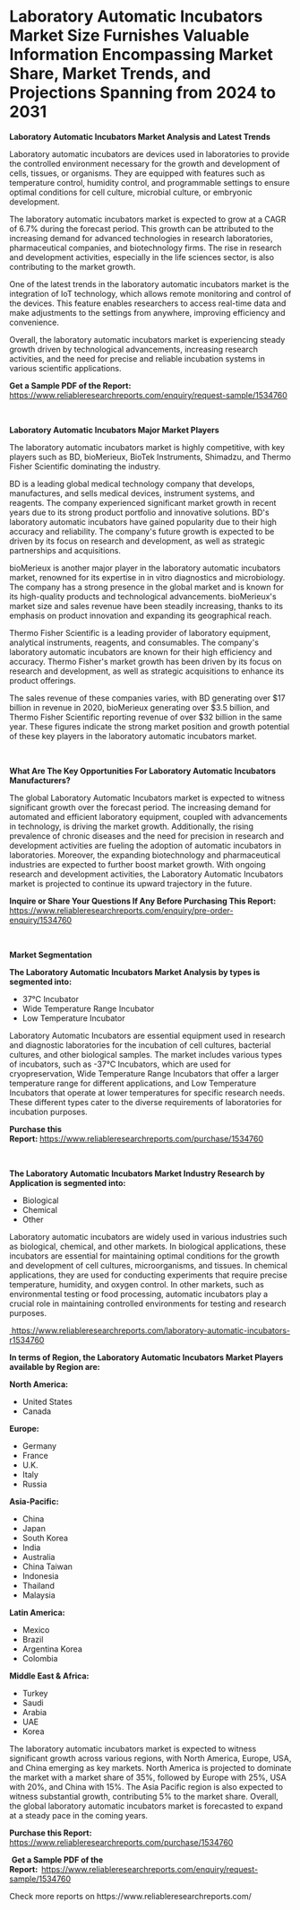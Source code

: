 <p><h1>Laboratory Automatic Incubators Market Size Furnishes Valuable Information Encompassing Market Share, Market Trends, and Projections Spanning from 2024 to 2031</h1></p><p><strong>Laboratory Automatic Incubators Market Analysis and Latest Trends</strong></p>
<p><p>Laboratory automatic incubators are devices used in laboratories to provide the controlled environment necessary for the growth and development of cells, tissues, or organisms. They are equipped with features such as temperature control, humidity control, and programmable settings to ensure optimal conditions for cell culture, microbial culture, or embryonic development.</p><p>The laboratory automatic incubators market is expected to grow at a CAGR of 6.7% during the forecast period. This growth can be attributed to the increasing demand for advanced technologies in research laboratories, pharmaceutical companies, and biotechnology firms. The rise in research and development activities, especially in the life sciences sector, is also contributing to the market growth.</p><p>One of the latest trends in the laboratory automatic incubators market is the integration of IoT technology, which allows remote monitoring and control of the devices. This feature enables researchers to access real-time data and make adjustments to the settings from anywhere, improving efficiency and convenience.</p><p>Overall, the laboratory automatic incubators market is experiencing steady growth driven by technological advancements, increasing research activities, and the need for precise and reliable incubation systems in various scientific applications.</p></p>
<p><strong>Get a Sample PDF of the Report:&nbsp;</strong> <a href="https://www.reliableresearchreports.com/enquiry/request-sample/1534760">https://www.reliableresearchreports.com/enquiry/request-sample/1534760</a></p>
<p>&nbsp;</p>
<p><strong>Laboratory Automatic Incubators Major Market Players</strong></p>
<p><p>The laboratory automatic incubators market is highly competitive, with key players such as BD, bioMerieux, BioTek Instruments, Shimadzu, and Thermo Fisher Scientific dominating the industry. </p><p>BD is a leading global medical technology company that develops, manufactures, and sells medical devices, instrument systems, and reagents. The company experienced significant market growth in recent years due to its strong product portfolio and innovative solutions. BD's laboratory automatic incubators have gained popularity due to their high accuracy and reliability. The company's future growth is expected to be driven by its focus on research and development, as well as strategic partnerships and acquisitions.</p><p>bioMerieux is another major player in the laboratory automatic incubators market, renowned for its expertise in in vitro diagnostics and microbiology. The company has a strong presence in the global market and is known for its high-quality products and technological advancements. bioMerieux's market size and sales revenue have been steadily increasing, thanks to its emphasis on product innovation and expanding its geographical reach.</p><p>Thermo Fisher Scientific is a leading provider of laboratory equipment, analytical instruments, reagents, and consumables. The company's laboratory automatic incubators are known for their high efficiency and accuracy. Thermo Fisher's market growth has been driven by its focus on research and development, as well as strategic acquisitions to enhance its product offerings.</p><p>The sales revenue of these companies varies, with BD generating over $17 billion in revenue in 2020, bioMerieux generating over $3.5 billion, and Thermo Fisher Scientific reporting revenue of over $32 billion in the same year. These figures indicate the strong market position and growth potential of these key players in the laboratory automatic incubators market.</p></p>
<p>&nbsp;</p>
<p><strong>What Are The Key Opportunities For Laboratory Automatic Incubators Manufacturers?</strong></p>
<p><p>The global Laboratory Automatic Incubators market is expected to witness significant growth over the forecast period. The increasing demand for automated and efficient laboratory equipment, coupled with advancements in technology, is driving the market growth. Additionally, the rising prevalence of chronic diseases and the need for precision in research and development activities are fueling the adoption of automatic incubators in laboratories. Moreover, the expanding biotechnology and pharmaceutical industries are expected to further boost market growth. With ongoing research and development activities, the Laboratory Automatic Incubators market is projected to continue its upward trajectory in the future.</p></p>
<p><strong>Inquire or Share Your Questions If Any Before Purchasing This Report:</strong> <a href="https://www.reliableresearchreports.com/enquiry/pre-order-enquiry/1534760">https://www.reliableresearchreports.com/enquiry/pre-order-enquiry/1534760</a></p>
<p>&nbsp;</p>
<p><strong>Market Segmentation</strong></p>
<p><strong>The Laboratory Automatic Incubators Market Analysis by types is segmented into:</strong></p>
<p><ul><li>37°C Incubator</li><li>Wide Temperature Range Incubator</li><li>Low Temperature Incubator</li></ul></p>
<p><p>Laboratory Automatic Incubators are essential equipment used in research and diagnostic laboratories for the incubation of cell cultures, bacterial cultures, and other biological samples. The market includes various types of incubators, such as -37°C Incubators, which are used for cryopreservation, Wide Temperature Range Incubators that offer a larger temperature range for different applications, and Low Temperature Incubators that operate at lower temperatures for specific research needs. These different types cater to the diverse requirements of laboratories for incubation purposes.</p></p>
<p><strong>Purchase this Report:&nbsp;</strong><a href="https://www.reliableresearchreports.com/purchase/1534760">https://www.reliableresearchreports.com/purchase/1534760</a></p>
<p>&nbsp;</p>
<p><strong>The Laboratory Automatic Incubators Market Industry Research by Application is segmented into:</strong></p>
<p><ul><li>Biological</li><li>Chemical</li><li>Other</li></ul></p>
<p><p>Laboratory automatic incubators are widely used in various industries such as biological, chemical, and other markets. In biological applications, these incubators are essential for maintaining optimal conditions for the growth and development of cell cultures, microorganisms, and tissues. In chemical applications, they are used for conducting experiments that require precise temperature, humidity, and oxygen control. In other markets, such as environmental testing or food processing, automatic incubators play a crucial role in maintaining controlled environments for testing and research purposes.</p></p>
<p><a href="https://www.reliableresearchreports.com/laboratory-automatic-incubators-r1534760">&nbsp;https://www.reliableresearchreports.com/laboratory-automatic-incubators-r1534760</a></p>
<p><strong>In terms of Region, the Laboratory Automatic Incubators Market Players available by Region are:</strong></p>
<p>
    <p> <strong> North America: </strong>
        <ul>
            <li>United States</li>
            <li>Canada</li>
        </ul>
        </p> 
    <p> <strong> Europe: </strong>
        <ul>
            <li>Germany</li>
            <li>France</li>
            <li>U.K.</li>
            <li>Italy</li>
            <li>Russia</li>
        </ul>
        </p> 
    <p> <strong> Asia-Pacific: </strong>
        <ul>
            <li>China</li>
            <li>Japan</li>
            <li>South Korea</li>
            <li>India</li>
            <li>Australia</li>
            <li>China Taiwan</li>
            <li>Indonesia</li>
            <li>Thailand</li>
            <li>Malaysia</li>
        </ul>
        </p> 
    <p> <strong> Latin America: </strong>
        <ul>
            <li>Mexico</li>
            <li>Brazil</li>
            <li>Argentina Korea</li>
            <li>Colombia</li>
        </ul>
        </p> 
    <p> <strong> Middle East & Africa: </strong>
        <ul>
            <li>Turkey</li>
            <li>Saudi</li>
            <li>Arabia</li>
            <li>UAE</li>
            <li>Korea</li>
        </ul>
    </p>
    </p>
<p><p>The laboratory automatic incubators market is expected to witness significant growth across various regions, with North America, Europe, USA, and China emerging as key markets. North America is projected to dominate the market with a market share of 35%, followed by Europe with 25%, USA with 20%, and China with 15%. The Asia Pacific region is also expected to witness substantial growth, contributing 5% to the market share. Overall, the global laboratory automatic incubators market is forecasted to expand at a steady pace in the coming years.</p></p>
<p><strong>Purchase this Report: </strong><a href="https://www.reliableresearchreports.com/purchase/1534760">https://www.reliableresearchreports.com/purchase/1534760</a></p>
<p>&nbsp;<strong>Get a Sample PDF of the Report:&nbsp;&nbsp;</strong><a href="https://www.reliableresearchreports.com/enquiry/request-sample/1534760">https://www.reliableresearchreports.com/enquiry/request-sample/1534760</a></p>
<p><strong></strong></p>
<p>Check more reports on https://www.reliableresearchreports.com/</p>